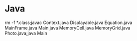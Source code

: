 # Java
rm -f *.class;javac Context.java Displayable.java Equation.java MainFrame.java Main.java MemoryCell.java MemoryGrid.java Photo.java;java Main
